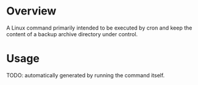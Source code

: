 

# Overview

A Linux command primarily intended to be executed by cron and keep the content 
of a backup archive directory under control.

# Usage

TODO: automatically generated by running the command itself.
